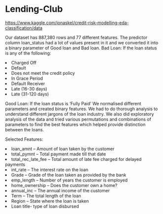 # Lending-Club
https://www.kaggle.com/ionaskel/credit-risk-modelling-eda-classification/data

Our dataset has 887,380 rows and 77 different features. The predictor column loan_status had a lot of values present in it and we converted it into a binary parameter of Good loan and Bad loan.
Bad Loan: If the loan status is any of the following:
<li>	Charged Off </li>
<li>	Default </li>
<li> Does not meet the credit policy </li>
<li>	In Grace Period </li>
<li>	Default Receiver </li>
<li> Late (16-30 days) </li>
<li> Late (31-120 days) </li>

Good Loan: If the loan status is ‘Fully Paid’
We normalised different parameters and created binary features. We had to do thorough analysis to understand different jargons of the loan industry. We also did exploratory analysis of the data and tried various permutations and combinations of parameters to find the best features which helped provide distinction between the loans. 

Selected Features:

<li> loan_amnt – Amount of loan taken by the customer </li>
<li>	total_pymnt – Total payment made till that date </li>
<li>	total_rec_late_fee – Total amount of late fee charged for delayed payments </li>
<li>	int_rate – The interest rate on the loan </li>
<li>	Grade – Grade of the loan taken as provided by the bank </li>
<li> emp_length – Number of years the customer is employed </li>
<li> home_ownership – Does the customer own a home? </li>
<li> annual_inc – The annual income of the customer </li>
<li> Term – The total length of the loan </li>
<li> Region – State where the loan is taken </li>
<li> Loan title- type of loan disbursed </li>

